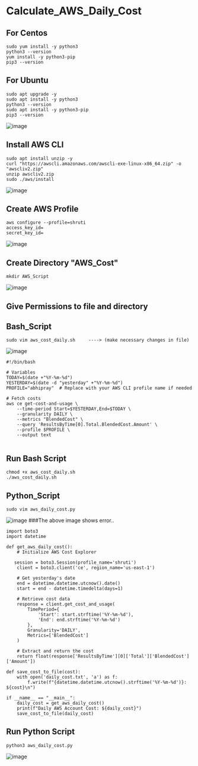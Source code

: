 # Calculate_AWS_Daily_Cost
## For Centos
````sudo yum update -y
sudo yum install -y python3
python3 --version
yum install -y python3-pip
pip3 --version
````
## For Ubuntu
````sudo apt update -y
sudo apt upgrade -y
sudo apt install -y python3
python3 --version
sudo apt install -y python3-pip
pip3 --version
````

![image](https://github.com/user-attachments/assets/8239b087-964f-4cc1-bd5b-ae8d8cd510d5)
## Install AWS CLI
```
sudo apt install unzip -y
curl "https://awscli.amazonaws.com/awscli-exe-linux-x86_64.zip" -o "awscliv2.zip"
unzip awscliv2.zip
sudo ./aws/install
````
![image](https://github.com/user-attachments/assets/0894ad58-8287-4e08-afc4-1d0ad810a120)
## Create AWS Profile
````
aws configure --profile=shruti
access_key_id=
secret_key_id=
````
![image](https://github.com/user-attachments/assets/8d1be0c9-120b-4fd9-83c6-dedc5aa3a965)
## Create Directory "AWS_Cost"
````
mkdir AWS_Script
````
![image](https://github.com/user-attachments/assets/8cc51ff4-c510-4fe9-a2f4-c3dc2d225320)

## Give Permissions to file and directory
## Bash_Script
````
sudo vim aws_cost_daily.sh     ----> (make necessary changes in file)
````
![image](https://github.com/user-attachments/assets/d7fbb6e5-9c53-4933-85fa-7116d074da63)
````
#!/bin/bash

# Variables
TODAY=$(date +"%Y-%m-%d")
YESTERDAY=$(date -d "yesterday" +"%Y-%m-%d")
PROFILE="abhipray"  # Replace with your AWS CLI profile name if needed

# Fetch costs
aws ce get-cost-and-usage \
    --time-period Start=$YESTERDAY,End=$TODAY \
    --granularity DAILY \
    --metrics "BlendedCost" \
    --query 'ResultsByTime[0].Total.BlendedCost.Amount' \
    --profile $PROFILE \
    --output text
                
````

## Run Bash Script
````
chmod +x aws_cost_daily.sh
./aws_cost_daily.sh
````
## Python_Script
````
sudo vim aws_daily_cost.py
````
![image](https://github.com/user-attachments/assets/ea97eb71-d3b2-4bda-8aa0-0ce8df86456d) 
###The above image shows error..

````
import boto3
import datetime
 
def get_aws_daily_cost():
    # Initialize AWS Cost Explorer

   session = boto3.Session(profile_name='shruti')
    client = boto3.client('ce', region_name='us-east-1')
 
    # Get yesterday's date
    end = datetime.datetime.utcnow().date()
    start = end - datetime.timedelta(days=1)
 
    # Retrieve cost data
    response = client.get_cost_and_usage(
        TimePeriod={
            'Start': start.strftime('%Y-%m-%d'),
            'End': end.strftime('%Y-%m-%d')
        },
        Granularity='DAILY',
        Metrics=['BlendedCost']
    )
 
    # Extract and return the cost
    return float(response['ResultsByTime'][0]['Total']['BlendedCost']['Amount'])
 
def save_cost_to_file(cost):
    with open('daily_cost.txt', 'a') as f:
        f.write(f"{datetime.datetime.utcnow().strftime('%Y-%m-%d')}: ${cost}\n")
 
if __name__ == "__main__":
    daily_cost = get_aws_daily_cost()
    print(f"Daily AWS Account Cost: ${daily_cost}")
    save_cost_to_file(daily_cost)
````
## Run Python Script
````
python3 aws_daily_cost.py
````
![image](https://github.com/user-attachments/assets/842971e2-0278-418f-9186-6d142531b674)








